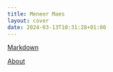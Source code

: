 ```yaml
---
title: Meneer Maes
layout: cover
date: 2024-03-13T10:31:28+01:00
---
```


[Markdown](content/markdown/index)

[About](content/about)